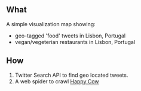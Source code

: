 ## What  

A simple visualization map showing:  
- geo-tagged 'food' tweets in Lisbon, Portugal  
- vegan/vegeterian restaurants in Lisbon, Portugal  
  
## How  
  
1. Twitter Search API to find geo located tweets.  
2. A web spider to crawl [Happy Cow](https://www.happycow.net/europe/portugal/lisbon/)  